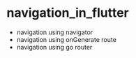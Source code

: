# navigation_in_flutter

- navigation using navigator
- navigation using onGenerate route
- navigation using go router
